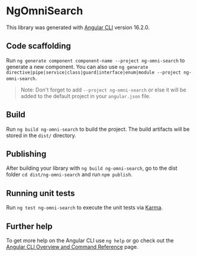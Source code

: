 # NgOmniSearch

This library was generated with [Angular CLI](https://github.com/angular/angular-cli) version 16.2.0.

## Code scaffolding

Run `ng generate component component-name --project ng-omni-search` to generate a new component. You can also use `ng generate directive|pipe|service|class|guard|interface|enum|module --project ng-omni-search`.
> Note: Don't forget to add `--project ng-omni-search` or else it will be added to the default project in your `angular.json` file. 

## Build

Run `ng build ng-omni-search` to build the project. The build artifacts will be stored in the `dist/` directory.

## Publishing

After building your library with `ng build ng-omni-search`, go to the dist folder `cd dist/ng-omni-search` and run `npm publish`.

## Running unit tests

Run `ng test ng-omni-search` to execute the unit tests via [Karma](https://karma-runner.github.io).

## Further help

To get more help on the Angular CLI use `ng help` or go check out the [Angular CLI Overview and Command Reference](https://angular.io/cli) page.
